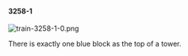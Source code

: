 #### 3258-1
![train-3258-1-0.png](https://github.com/lil-lab/nlvr/raw/master/nlvr/train/images/0/train-3258-1-0.png "train-3258-1-0.png")

There is exactly one blue block as the top of a tower.
